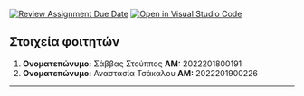 [![Review Assignment Due Date](https://classroom.github.com/assets/deadline-readme-button-8d59dc4de5201274e310e4c54b9627a8934c3b88527886e3b421487c677d23eb.svg)](https://classroom.github.com/a/BoLv9UYO)
[![Open in Visual Studio Code](https://classroom.github.com/assets/open-in-vscode-c66648af7eb3fe8bc4f294546bfd86ef473780cde1dea487d3c4ff354943c9ae.svg)](https://classroom.github.com/online_ide?assignment_repo_id=10718586&assignment_repo_type=AssignmentRepo)
## Στοιχεία φοιτητών

 1. **Ονοματεπώνυμο:** 
	Σάββας Στούππος
    **ΑΜ:** 
	2022201800191
 2. **Ονοματεπώνυμο:** 
	Αναστασία Τσάκαλου
    **ΑΜ:** 
	2022201900226

---
